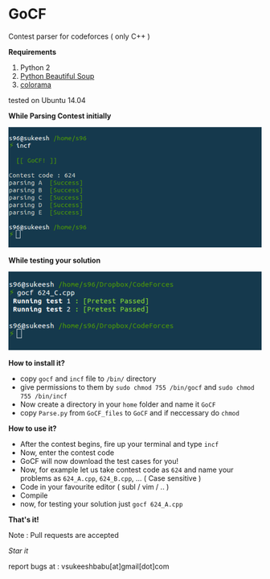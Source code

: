 # GoCF
Contest parser for codeforces ( only C++ )

**Requirements** <br>
1. Python 2 <br>
2. [Python Beautiful Soup](http://www.crummy.com/software/BeautifulSoup/bs4/doc/)<br>
3. [colorama](https://pypi.python.org/pypi/colorama)<br>

tested on Ubuntu 14.04<br>

**While Parsing Contest initially**

![alt text](1.png " Parsing test cases!")

**While testing your solution**

![alt text](2.png " Testing your Solution!")

**How to install it?** <br>
* copy `gocf` and `incf` file to `/bin/` directory <br>
* give permissions to them by `sudo chmod 755 /bin/gocf` and `sudo chmod 755 /bin/incf` <br>
* Now create a directory in your `home` folder and name it `GoCF` <br>
* copy `Parse.py` from `GoCF_files` to `GoCF` and if neccessary do `chmod` <br>

**How to use it?** <br>
* After the contest begins, fire up your terminal and type `incf` <br>
* Now, enter the contest code <br>
* GoCF will now download the test cases for you! <br>
* Now, for example let us take contest code as `624` and name your problems as `624_A.cpp`, `624_B.cpp`, ... ( Case sensitive )<br>
* Code in your favourite editor ( subl / vim / .. )<br>
* Compile <br>
* now, for testing your solution just `gocf 624_A.cpp` <br>

**That's it!**<br>

Note : Pull requests are accepted <br>

*Star it* <br>

report bugs at : vsukeeshbabu[at]gmail[dot]com

